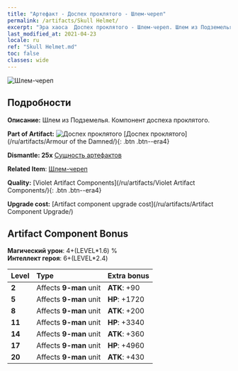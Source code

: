 ```yaml
---
title: "Артефакт - Доспех проклятого - Шлем-череп"
permalink: /artifacts/Skull Helmet/
excerpt: "Эра хаоса  Доспех проклятого - Шлем-череп. Шлем из Подземелья. Компонент доспеха проклятого."
last_modified_at: 2021-04-23
locale: ru
ref: "Skull Helmet.md"
toc: false
classes: wide
---
```


 ![Шлем-череп](/images/t/artifact_40303.png)



## Подробности

 **Описание:** Шлем из Подземелья. Компонент доспеха проклятого.

 **Part of Artifact:** ![Доспех проклятого](/images/t/icon_artifact_30.png) [Доспех проклятого](/ru/artifacts/Armour of the Damned/){: .btn .btn--era4}

 **Dismantle: 25x** [Сущность артефактов](/ItemsRU/con_905/)

 **Related Item**: [Шлем-череп](/ItemsRU/art_123/)

 **Quality:** [Violet Artifact Components](/ru/artifacts/Violet Artifact Components/){: .btn .btn--era4}

 **Upgrade cost:** [Artifact component upgrade cost](/ru/artifacts/Artifact Component Upgrade/)

## Artifact Component Bonus

  **Магический урон**: 4+(LEVEL\*1.6) %<br/>**Интеллект героя**: 6+(LEVEL\*2.4)

  |  Level  | Type |    Extra bonus  | 
  |:--------|:-----|:----------------| 
  | **2** | Affects **9-man** unit | **ATK**: +90 | 
  | **5** | Affects **9-man** unit | **HP**: +1720 | 
  | **8** | Affects **9-man** unit | **ATK**: +200 | 
  | **11** | Affects **9-man** unit | **HP**: +3340 | 
  | **14** | Affects **9-man** unit | **ATK**: +360 | 
  | **17** | Affects **9-man** unit | **HP**: +4960 | 
  | **20** | Affects **9-man** unit | **ATK**: +430 | 
